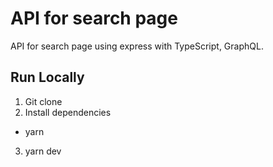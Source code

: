 # API for search page

API for search page using express with TypeScript, GraphQL.

## Run Locally

1. Git clone
2. Install dependencies

- yarn

3. yarn dev
